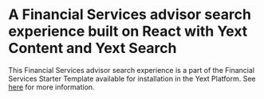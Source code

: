 # A Financial Services advisor search experience built on React with Yext Content and Yext Search

This Financial Services advisor search experience is a part of the Financial Services Starter Template available for installation in the Yext Platform. See [here](https://github.com/YextSolutions/fins-starter-template) for more information.
